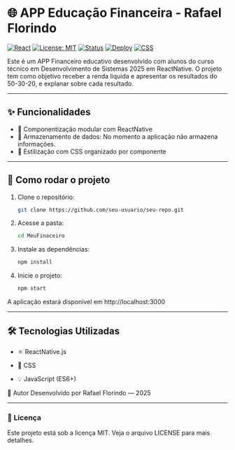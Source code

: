 
# 🌐 APP Educação Financeira - Rafael Florindo

[![React](https://img.shields.io/badge/React-18.2.0-61DAFB?logo=react)](https://reactjs.org/)
[![License: MIT](https://img.shields.io/badge/license-MIT-green.svg)](https://opensource.org/licenses/MIT)
[![Status](https://img.shields.io/badge/status-em%20desenvolvimento-yellow)]()
[![Deploy](https://img.shields.io/badge/deploy-localhost-lightgrey)]()
[![CSS](https://img.shields.io/badge/styling-CSS3-blue)]()

Este é um APP Financeiro educativo desenvolvido com alunos do curso técnico em Desenvolvimento de Sistemas 2025 em ReactNative. O projeto tem como objetivo receber a renda liquida e apresentar os resultados do 50-30-20, e explanar sobre cada resultado.

---

## ✨ Funcionalidades

- 🧩 Componentização modular com ReactNative
- 💾 Armazenamento de dados: No momento a aplicação não armazena informações.
- 🎨 Estilização com CSS organizado por componente

---

## 🚀 Como rodar o projeto

1. Clone o repositório:
   ```bash
   git clone https://github.com/seu-usuario/seu-repo.git
2. Acesse a pasta:
    ```bash
    cd MeuFinaceiro
3. Instale as dependências:
    ```bash
    npm install
4. Inicie o projeto:
    ```bash
    npm start
 A aplicação estará disponível em http://localhost:3000

 ---

## 🛠️ Tecnologias Utilizadas
- ⚛️ ReactNative.js

- 🎨 CSS

- 💡 JavaScript (ES6+)

📌 Autor
Desenvolvido por Rafael Florindo — 2025

---

### 📜 Licença
Este projeto está sob a licença MIT. Veja o arquivo LICENSE para mais detalhes.
